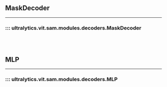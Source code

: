 ## MaskDecoder
---
### ::: ultralytics.vit.sam.modules.decoders.MaskDecoder
<br><br>

## MLP
---
### ::: ultralytics.vit.sam.modules.decoders.MLP
<br><br>
